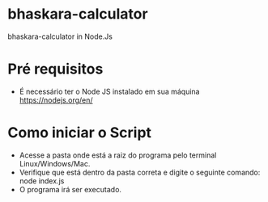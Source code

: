 # bhaskara-calculator
bhaskara-calculator in Node.Js



# Pré requisitos
- É necessário ter o Node JS instalado em sua máquina
https://nodejs.org/en/

# Como iniciar o Script
- Acesse a pasta onde está a raiz do programa pelo terminal Linux/Windows/Mac.
- Verifique que está dentro da pasta correta e digite o seguinte comando: node index.js
- O programa irá ser executado.

